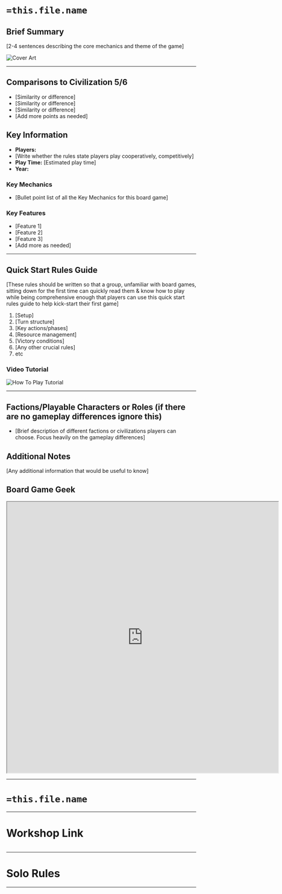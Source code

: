 # `=this.file.name`

## Brief Summary
[2-4 sentences describing the core mechanics and theme of the game]

![Cover Art](https://cf.geekdo-images.com/hHZWXnUTMYDd_KTAM6Jwlw__imagepage/img/txjLrQy6eZNhk1caOxfTPn54mac=/fit-in/900x600/filters:no_upscale():strip_icc()/pic3759421.jpg)

---
## Comparisons to Civilization 5/6
- [Similarity or difference]
- [Similarity or difference]
- [Similarity or difference]
- [Add more points as needed]

## Key Information
- **Players:** 
- [Write whether the rules state players play cooperatively, competitively]
- **Play Time:** [Estimated play time]
- **Year:** 

### Key Mechanics
- [Bullet point list of all the Key Mechanics for this board game]

### Key Features
- [Feature 1]
- [Feature 2]
- [Feature 3]
- [Add more as needed]

---
## Quick Start Rules Guide
[These rules should be written so that a group, unfamiliar with board games, sitting down for the first time can quickly read them & know how to play while being comprehensive enough that players can use this quick start rules guide to help kick-start their first game]
1. [Setup]
2. [Turn structure]
3. [Key actions/phases]
4. [Resource management]
5. [Victory conditions]
6. [Any other crucial rules]
7. etc

### Video Tutorial
![How To Play Tutorial]()

---
## Factions/Playable Characters or Roles (if there are no gameplay differences ignore this)
- [Brief description of different factions or civilizations players can choose. Focus heavily on the gameplay differences]

## Additional Notes
[Any additional information that would be useful to know]

## Board Game Geek
<iframe src="https://boardgamegeek.com/boardgame/225694/decrypto"width=720 height=720></iframe>

---
# `=this.file.name`


---
# Workshop Link

![]()

---

# Solo Rules


---
